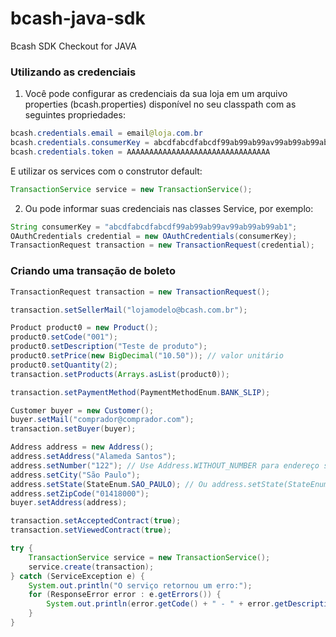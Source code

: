 # bcash-java-sdk
Bcash SDK Checkout for JAVA

### Utilizando as credenciais
1. Você pode configurar as credenciais da sua loja em um arquivo properties (bcash.properties) disponível no seu classpath com as seguintes propriedades:
```java
bcash.credentials.email = email@loja.com.br
bcash.credentials.consumerKey = abcdfabcdfabcdf99ab99ab99av99ab99ab99ab1
bcash.credentials.token = AAAAAAAAAAAAAAAAAAAAAAAAAAAAAAAA
```

E utilizar os services com o construtor default: 
```java
TransactionService service = new TransactionService();
```

2. Ou pode informar suas credenciais nas classes Service, por exemplo:
```java
String consumerKey = "abcdfabcdfabcdf99ab99ab99av99ab99ab99ab1";
OAuthCredentials credential = new OAuthCredentials(consumerKey);
TransactionRequest transaction = new TransactionRequest(credential);
```

### Criando uma transação de boleto

```java
TransactionRequest transaction = new TransactionRequest();

transaction.setSellerMail("lojamodelo@bcash.com.br");

Product product0 = new Product();
product0.setCode("001");
product0.setDescription("Teste de produto");
product0.setPrice(new BigDecimal("10.50")); // valor unitário
product0.setQuantity(2);
transaction.setProducts(Arrays.asList(product0));

transaction.setPaymentMethod(PaymentMethodEnum.BANK_SLIP);

Customer buyer = new Customer();
buyer.setMail("comprador@comprador.com");
transaction.setBuyer(buyer);

Address address = new Address();
address.setAddress("Alameda Santos");
address.setNumber("122"); // Use Address.WITHOUT_NUMBER para endereço sem número
address.setCity("São Paulo");
address.setState(StateEnum.SAO_PAULO); // Ou address.setState(StateEnum.fromAbbreviation("SP");
address.setZipCode("01418000");
buyer.setAddress(address);

transaction.setAcceptedContract(true);
transaction.setViewedContract(true);

try {
	TransactionService service = new TransactionService();
	service.create(transaction);
} catch (ServiceException e) {
	System.out.println("O serviço retornou um erro:");
	for (ResponseError error : e.getErrors()) {
		System.out.println(error.getCode() + " - " + error.getDescription());
	}
}
```